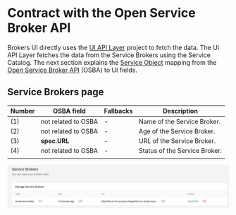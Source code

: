 # Contract with the Open Service Broker API

Brokers UI directly uses the [UI API Layer](https://github.com/kyma-project/kyma/tree/master/components/ui-api-layer) project to fetch the data. The UI API Layer fetches the data from the Service Brokers using the Service Catalog. The next section explains the [Service Object](https://github.com/openservicebrokerapi/servicebroker/blob/v2.13/spec.md#catalog-management) mapping from the [Open Service Broker API](https://openservicebrokerapi.org/) (OSBA) to UI fields.

## Service Brokers page

| Number | OSBA field                | Fallbacks            | Description                                                                  |
| ------ | ------------------------- | -------------------- | ---------------------------------------------------------------------------- |
| (1)    | not related to OSBA       | -                    | Name of the Service Broker.                                                  |
| (2)    | not related to OSBA       | -                    | Age of the Service Broker.                                                   |
| (3)    | **spec.URL**              | -                    | URL of the Service Broker.                                     |
| (4)    | not related to OSBA       | -                    | Status of the Service Broker.                                                |
|        |

![alt text](assets/service-brokers.png 'Service Brokers')
